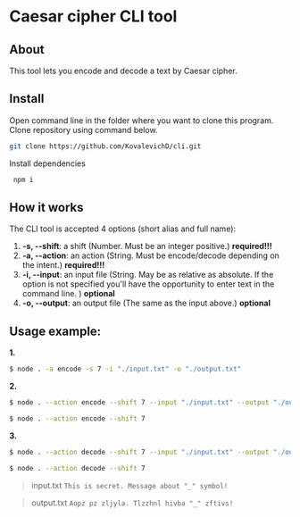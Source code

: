 # Caesar cipher CLI tool

## About

This tool lets you encode and decode a text by Caesar cipher.

## Install

Open command line in the folder where you want to clone this program. Clone repository using command below.
```bash
git clone https://github.com/KovalevichD/cli.git
```

Install dependencies
```bash
 npm i
```

## How it works

The CLI tool is accepted 4 options (short alias and full name):

1.  **-s, --shift**: a shift (Number. Must be an integer positive.) **required!!!**
2.  **-a, --action**: an action (String. Must be encode/decode depending on the intent.) **required!!!**
3.  **-i, --input**: an input file (String. May be as relative as absolute. If the option is not specified you'll have the opportunity to enter text in the command line. ) **optional**
4.  **-o, --output**: an output file (The same as the input above.) **optional**

## Usage example:

**1.**
```bash
$ node . -a encode -s 7 -i "./input.txt" -o "./output.txt"
```
**2.**
```bash
$ node . --action encode --shift 7 --input "./input.txt" --output "./output.txt"
```
```bash
$ node . --action encode --shift 7
```
**3.**
```bash
$ node . --action decode --shift 7 --input "./input.txt" --output "./output.txt"
```
```bash
$ node . --action decode --shift 7
```

> input.txt
> `This is secret. Message about "_" symbol!`

> output.txt
> `Aopz pz zljyla. Tlzzhnl hivba "_" zftivs!`

